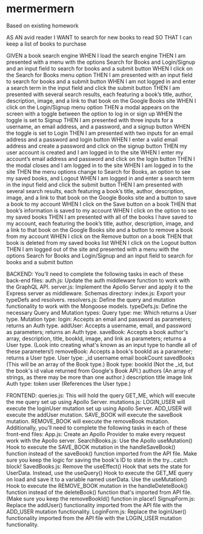 # mermermern

Based on existing homework

AS AN avid reader
I WANT to search for new books to read
SO THAT I can keep a list of books to purchase

GIVEN a book search engine
WHEN I load the search engine
THEN I am presented with a menu with the options Search for Books and Login/Signup and an input field to search for books and a submit button
WHEN I click on the Search for Books menu option
THEN I am presented with an input field to search for books and a submit button
WHEN I am not logged in and enter a search term in the input field and click the submit button
THEN I am presented with several search results, each featuring a book’s title, author, description, image, and a link to that book on the Google Books site
WHEN I click on the Login/Signup menu option
THEN a modal appears on the screen with a toggle between the option to log in or sign up
WHEN the toggle is set to Signup
THEN I am presented with three inputs for a username, an email address, and a password, and a signup button
WHEN the toggle is set to Login
THEN I am presented with two inputs for an email address and a password and login button
WHEN I enter a valid email address and create a password and click on the signup button
THEN my user account is created and I am logged in to the site
WHEN I enter my account’s email address and password and click on the login button
THEN I the modal closes and I am logged in to the site
WHEN I am logged in to the site
THEN the menu options change to Search for Books, an option to see my saved books, and Logout
WHEN I am logged in and enter a search term in the input field and click the submit button
THEN I am presented with several search results, each featuring a book’s title, author, description, image, and a link to that book on the Google Books site and a button to save a book to my account
WHEN I click on the Save button on a book
THEN that book’s information is saved to my account
WHEN I click on the option to see my saved books
THEN I am presented with all of the books I have saved to my account, each featuring the book’s title, author, description, image, and a link to that book on the Google Books site and a button to remove a book from my account
WHEN I click on the Remove button on a book
THEN that book is deleted from my saved books list
WHEN I click on the Logout button
THEN I am logged out of the site and presented with a menu with the options Search for Books and Login/Signup and an input field to search for books and a submit button  


BACKEND: 
You’ll need to complete the following tasks in each of these back-end files:
auth.js: Update the auth middleware function to work with the GraphQL API.
server.js: Implement the Apollo Server and apply it to the Express server as middleware.
Schemas directory:
index.js: Export your typeDefs and resolvers.
resolvers.js: Define the query and mutation functionality to work with the Mongoose models.
typeDefs.js: Define the necessary Query and Mutation types:
Query type:
me: Which returns a User type.
Mutation type:
login: Accepts an email and password as parameters; returns an Auth type.
addUser: Accepts a username, email, and password as parameters; returns an Auth type.
saveBook: Accepts a book author's array, description, title, bookId, image, and link as parameters; returns a User type. (Look into creating what's known as an input type to handle all of these parameters!)
removeBook: Accepts a book's bookId as a parameter; returns a User type.
User type:
_id
username
email
bookCount
savedBooks (This will be an array of the Book type.)
Book type:
bookId (Not the _id, but the book's id value returned from Google's Book API.)
authors (An array of strings, as there may be more than one author.)
description
title
image
link
Auth type:
token
user (References the User type.)

FRONTEND:
queries.js: This will hold the query GET_ME, which will execute the me query set up using Apollo Server.
mutations.js:
LOGIN_USER will execute the loginUser mutation set up using Apollo Server.
ADD_USER will execute the addUser mutation.
SAVE_BOOK will execute the saveBook mutation.
REMOVE_BOOK will execute the removeBook mutation.
Additionally, you’ll need to complete the following tasks in each of these front-end files:
App.js: Create an Apollo Provider to make every request work with the Apollo server.
SearchBooks.js:
Use the Apollo useMutation() Hook to execute the SAVE_BOOK mutation in the handleSaveBook() function instead of the saveBook() function imported from the API file.
Make sure you keep the logic for saving the book's ID to state in the try...catch block!
SavedBooks.js:
Remove the useEffect() Hook that sets the state for UserData.
Instead, use the useQuery() Hook to execute the GET_ME query on load and save it to a variable named userData.
Use the useMutation() Hook to execute the REMOVE_BOOK mutation in the handleDeleteBook() function instead of the deleteBook() function that's imported from API file. (Make sure you keep the removeBookId() function in place!)
SignupForm.js: Replace the addUser() functionality imported from the API file with the ADD_USER mutation functionality.
LoginForm.js: Replace the loginUser() functionality imported from the API file with the LOGIN_USER mutation functionality.
